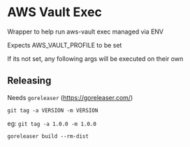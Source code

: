 # AWS Vault Exec

Wrapper to help run aws-vault exec managed via ENV

Expects AWS_VAULT_PROFILE to be set

If its not set, any following args will be executed on their own


## Releasing

Needs `goreleaser` (https://goreleaser.com/)

`git tag -a VERSION -m VERSION`

eg: `git tag -a 1.0.0 -m 1.0.0`

`goreleaser build --rm-dist`
